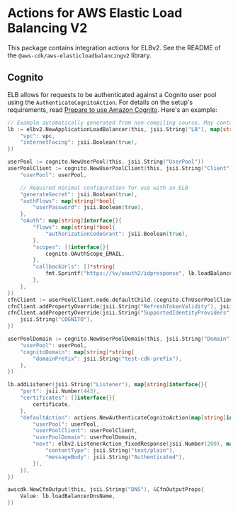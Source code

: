 # Actions for AWS Elastic Load Balancing V2

This package contains integration actions for ELBv2. See the README of the `@aws-cdk/aws-elasticloadbalancingv2` library.

## Cognito

ELB allows for requests to be authenticated against a Cognito user pool using
the `AuthenticateCognitoAction`. For details on the setup's requirements,
read [Prepare to use Amazon
Cognito](https://docs.aws.amazon.com/elasticloadbalancing/latest/application/listener-authenticate-users.html#cognito-requirements).
Here's an example:

```go
// Example automatically generated from non-compiling source. May contain errors.
lb := elbv2.NewApplicationLoadBalancer(this, jsii.String("LB"), map[string]interface{}{
	"vpc": vpc,
	"internetFacing": jsii.Boolean(true),
})

userPool := cognito.NewUserPool(this, jsii.String("UserPool"))
userPoolClient := cognito.NewUserPoolClient(this, jsii.String("Client"), map[string]interface{}{
	"userPool": userPool,

	// Required minimal configuration for use with an ELB
	"generateSecret": jsii.Boolean(true),
	"authFlows": map[string]*bool{
		"userPassword": jsii.Boolean(true),
	},
	"oAuth": map[string]interface{}{
		"flows": map[string]*bool{
			"authorizationCodeGrant": jsii.Boolean(true),
		},
		"scopes": []interface{}{
			cognito.OAuthScope_EMAIL,
		},
		"callbackUrls": []*string{
			fmt.Sprintf("https://%v/oauth2/idpresponse", lb.loadBalancerDnsName),
		},
	},
})
cfnClient := userPoolClient.node.defaultChild.(cognito.CfnUserPoolClient)
cfnClient.addPropertyOverride(jsii.String("RefreshTokenValidity"), jsii.Number(1))
cfnClient.addPropertyOverride(jsii.String("SupportedIdentityProviders"), []interface{}{
	jsii.String("COGNITO"),
})

userPoolDomain := cognito.NewUserPoolDomain(this, jsii.String("Domain"), map[string]interface{}{
	"userPool": userPool,
	"cognitoDomain": map[string]*string{
		"domainPrefix": jsii.String("test-cdk-prefix"),
	},
})

lb.addListener(jsii.String("Listener"), map[string]interface{}{
	"port": jsii.Number(443),
	"certificates": []interface{}{
		certificate,
	},
	"defaultAction": actions.NewAuthenticateCognitoAction(map[string]interface{}{
		"userPool": userPool,
		"userPoolClient": userPoolClient,
		"userPoolDomain": userPoolDomain,
		"next": elbv2.ListenerAction_fixedResponse(jsii.Number(200), map[string]*string{
			"contentType": jsii.String("text/plain"),
			"messageBody": jsii.String("Authenticated"),
		}),
	}),
})

awscdk.NewCfnOutput(this, jsii.String("DNS"), &CfnOutputProps{
	Value: lb.loadBalancerDnsName,
})
```
